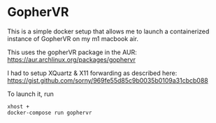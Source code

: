 # GopherVR

This is a simple docker setup that allows me to launch a
containerized instance of GopherVR on my m1 macbook air.

This uses the gopherVR package in the AUR: https://aur.archlinux.org/packages/gophervr

I had to setup XQuartz & X11 forwarding as described here: https://gist.github.com/sorny/969fe55d85c9b0035b0109a31cbcb088

To launch it, run

```shell
xhost +
docker-compose run gophervr
```
